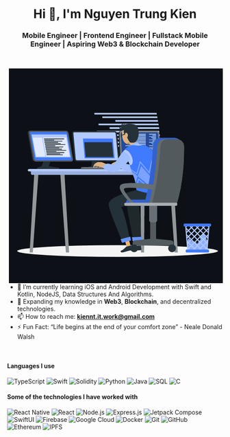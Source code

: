 <h1 align="center">Hi 👋, I'm Nguyen Trung Kien</h1>
<h3 align="center">Mobile Engineer | Frontend Engineer | Fullstack Mobile Engineer | Aspiring Web3 & Blockchain Developer</h3>
<br>

<p><img align="right" src="https://github.com/Trungkien03/TrungKien03/blob/main/animation_500_kxa883sd.gif" alt="Nguyen Trung Kien" /></p>

- 🌱 I’m currently learning iOS and Android Development with Swift and Kotlin, NodeJS, Data Structures And Algorithms.  
- 🚀 Expanding my knowledge in **Web3**, **Blockchain**, and decentralized technologies.  
- 📫 How to reach me: **kiennt.it.work@gmail.com**  
- ⚡ Fun Fact: “Life begins at the end of your comfort zone” - Neale Donald Walsh  

<br>

#### Languages I use
![TypeScript](https://img.shields.io/badge/-TypeScript-000000?style=flat&logo=typescript)
![Swift](https://img.shields.io/badge/-Swift-000000?style=flat&logo=swift)
![Solidity](https://img.shields.io/badge/-Solidity-000000?style=flat&logo=solidity)
![Python](https://img.shields.io/badge/-Python-000000?style=flat&logo=python)
![Java](https://img.shields.io/badge/-Java-000000?style=flat&logo=java)
![SQL](https://img.shields.io/badge/-SQL-000000?style=flat&logo=postgresql)
![C](https://img.shields.io/badge/-C-000000?style=flat&logo=c)



#### Some of the technologies I have worked with
![React Native](https://img.shields.io/badge/-React%20Native-222222?style=flat&logo=react&logoColor=61DAFB)
![React](https://img.shields.io/badge/-React-222222?style=flat&logo=React&logoColor=61DAFB)
![Node.js](https://img.shields.io/badge/-Node.js-222222?style=flat&logo=node.js&logoColor=339933)
![Express.js](https://img.shields.io/badge/-Express.js-222222?style=flat&logo=express&logoColor=white)
![Jetpack Compose](https://img.shields.io/badge/-Jetpack%20Compose-222222?style=flat&logo=android&logoColor=3DDC84)
![SwiftUI](https://img.shields.io/badge/-SwiftUI-222222?style=flat&logo=swift&logoColor=orange)
![Firebase](https://img.shields.io/badge/Firebase-222222?style=flat-square&logo=firebase)
![Google Cloud](https://img.shields.io/badge/Google%20Cloud-black?style=flat-square&logo=google-cloud)
![Docker](https://img.shields.io/badge/-Docker-black?style=flat-square&logo=docker)
![Git](https://img.shields.io/badge/-Git-222222?style=flat&logo=git&logoColor=F05032)
![GitHub](https://img.shields.io/badge/-GitHub-222222?style=flat&logo=github&logoColor=181717)
![Ethereum](https://img.shields.io/badge/-Ethereum-black?style=flat-square&logo=ethereum)
![IPFS](https://img.shields.io/badge/-IPFS-000000?style=flat&logo=ipfs&logoColor=white)
